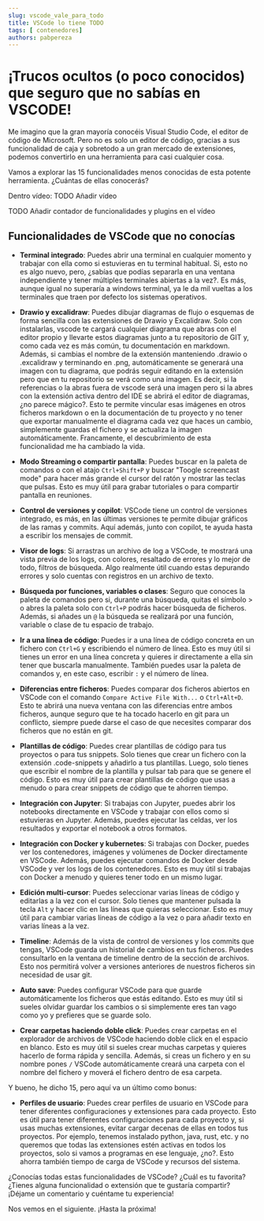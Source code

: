 ```yaml
---
slug: vscode_vale_para_todo
title: VSCode lo tiene TODO 
tags: [ contenedores]
authors: pabpereza
---
```


# ¡Trucos ocultos (o poco conocidos) que seguro que no sabías en VSCODE!
Me imagino que la gran mayoría conocéis Visual Studio Code, el editor de código de Microsoft. Pero no es solo un editor de código, gracias a sus funcionalidad de caja y sobretodo a un gran mercado de extensiones, podemos convertirlo en una herramienta para casi cualquier cosa.

Vamos a explorar las 15 funcionalidades menos conocidas de esta potente herramienta. ¿Cuántas de ellas conocerás?

<!-- truncate -->

Dentro vídeo: 
TODO Añadir vídeo


TODO Añadir contador de funcionalidades y plugins en el vídeo

## Funcionalidades de VSCode que no conocías

* **Terminal integrado**: Puedes abrir una terminal en cualquier momento y trabajar con ella como si estuvieras en tu terminal habitual. Si, esto no es algo nuevo, pero, ¿sabías que podías separarla en una ventana independiente y tener múltiples terminales abiertas a la vez?. Es más, aunque igual no superaría a windows terminal, ya le da mil vueltas a los terminales que traen por defecto los sistemas operativos.

* **Drawio y excalidraw**: Puedes dibujar diagramas de flujo o esquemas de forma sencilla con las extensiones de Drawio y Excalidraw. Solo con instalarlas, vscode te cargará cualquier diagrama que abras con el editor propio y llevarte estos diagramas junto a tu repositorio de GIT y, como cada vez es más común, tu documentación en markdown. Además, si cambias el nombre de la extensión manteniendo .drawio o .excalidraw y terminando en .png, automáticamente se generará una imagen con tu diagrama, que podrás seguir editando en la extensión pero que en tu repositorio se verá como una imagen. Es decir, si la referencias o la abras fuera de vscode será una imagen pero si la abres con la extensión activa dentro del IDE se abrirá el editor de diagramas, ¿no parece mágico?. Esto te permite vincular esas imágenes en otros ficheros markdown o en la documentación de tu proyecto y no tener que exportar manualmente el diagrama cada vez que haces un cambio, simplemente guardas el fichero y se actualiza la imagen automáticamente. Francamente, el descubrimiento de esta funcionalidad me ha cambiado la vida.

* **Modo Streaming o compartir pantalla**: Puedes buscar en la paleta de comandos o con el atajo `Ctrl+Shift+P` y buscar "Toogle screencast mode" para hacer más grande el cursor del ratón y mostrar las teclas que pulsas. Esto es muy útil para grabar tutoriales o para compartir pantalla en reuniones.

* **Control de versiones y copilot**: VSCode tiene un control de versiones integrado, es más, en las últimas versiones te permite dibujar gráficos de las ramas y commits. Aquí además, junto con copilot, te ayuda hasta a escribir los mensajes de commit.

* **Visor de logs**: Si arrastras un archivo de log a VSCode, te mostrará una vista previa de los logs, con colores, resaltado de errores y lo mejor de todo, filtros de búsqueda. Algo realmente útil cuando estas depurando errores y solo cuentas con registros en un archivo de texto.

* **Búsqueda por funciones, variables o clases**: Seguro que conoces la paleta de comandos pero si, durante una búsqueda, quitas el símbolo > o abres la paleta solo con `Ctrl+P` podrás hacer búsqueda de ficheros. Además, si añades un `@` la búsqueda se realizará por una función, variable o clase de tu espacio de trabajo.

* **Ir a una línea de código**: Puedes ir a una línea de código concreta en un fichero con `Ctrl+G` y escribiendo el número de línea. Esto es muy útil si tienes un error en una línea concreta y quieres ir directamente a ella sin tener que buscarla manualmente. También puedes usar la paleta de comandos y, en este caso, escribir `:` y el número de línea.

* **Diferencias entre ficheros**: Puedes comparar dos ficheros abiertos en VSCode con el comando `Compare Active File With...` o `Ctrl+Alt+D`. Esto te abrirá una nueva ventana con las diferencias entre ambos ficheros, aunque seguro que te ha tocado hacerlo en git para un conflicto, siempre puede darse el caso de que necesites comparar dos ficheros que no están en git.


* **Plantillas de código**: Puedes crear plantillas de código para tus proyectos o para tus snippets. Solo tienes que crear un fichero con la extensión .code-snippets y añadirlo a tus plantillas. Luego, solo tienes que escribir el nombre de la plantilla y pulsar tab para que se genere el código. Esto es muy útil para crear plantillas de código que usas a menudo o para crear snippets de código que te ahorren tiempo.

* **Integración con Jupyter**: Si trabajas con Jupyter, puedes abrir los notebooks directamente en VSCode y trabajar con ellos como si estuvieras en Jupyter. Además, puedes ejecutar las celdas, ver los resultados y exportar el notebook a otros formatos.

* **Integración con Docker y kubernetes**: Si trabajas con Docker, puedes ver los contenedores, imágenes y volúmenes de Docker directamente en VSCode. Además, puedes ejecutar comandos de Docker desde VSCode y ver los logs de los contenedores. Esto es muy útil si trabajas con Docker a menudo y quieres tener todo en un mismo lugar.

* **Edición multi-cursor**: Puedes seleccionar varias líneas de código y editarlas a la vez con el cursor. Solo tienes que mantener pulsada la tecla `Alt` y hacer clic en las líneas que quieras seleccionar. Esto es muy útil para cambiar varias líneas de código a la vez o para añadir texto en varias líneas a la vez.

* **Timeline**: Además de la vista de control de versiones y los commits que tengas, VSCode guarda un historial de cambios en tus ficheros. Puedes consultarlo en la ventana de timeline dentro de la sección de archivos. Esto nos permitirá volver a versiones anteriores de nuestros ficheros sin necesidad de usar git.

* **Auto save**: Puedes configurar VSCode para que guarde automáticamente los ficheros que estás editando. Esto es muy útil si sueles olvidar guardar los cambios o si simplemente eres tan vago como yo y prefieres que se guarde solo. 

* **Crear carpetas haciendo doble click**: Puedes crear carpetas en el explorador de archivos de VSCode haciendo doble click en el espacio en blanco. Esto es muy útil si sueles crear muchas carpetas y quieres hacerlo de forma rápida y sencilla. Además, si creas un fichero y en su nombre pones `/` VSCode automáticamente creará una carpeta con el nombre del fichero y moverá el fichero dentro de esa carpeta.

Y bueno, he dicho 15, pero aquí va un último como bonus:

* **Perfiles de usuario**: Puedes crear perfiles de usuario en VSCode para tener diferentes configuraciones y extensiones para cada proyecto. Esto es útil para tener diferentes configuraciones para cada proyecto y, si usas muchas extensiones, evitar cargar decenas de ellas en todos tus proyectos. Por ejemplo, tenemos instalado python, java, rust, etc. y no queremos que todas las extensiones estén activas en todos los proyectos, solo si vamos a programas en ese lenguaje, ¿no?. Esto ahorra también tiempo de carga de VSCode y recursos del sistema.


¿Conocías todas estas funcionalidades de VSCode? ¿Cuál es tu favorita? ¿Tienes alguna funcionalidad o extensión que te gustaría compartir? ¡Déjame un comentario y cuéntame tu experiencia!

Nos vemos en el siguiente. ¡Hasta la próxima!